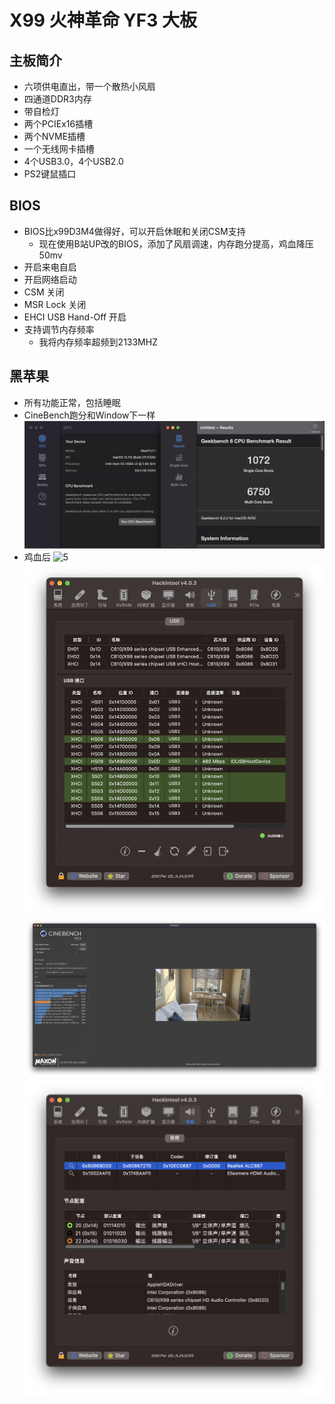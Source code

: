 # X99 火神革命 YF3 大板
## 主板简介
- 六项供电直出，带一个散热小风扇
- 四通道DDR3内存
- 带自检灯
- 两个PCIEx16插槽
- 两个NVME插槽
- 一个无线网卡插槽
- 4个USB3.0，4个USB2.0
- PS2键鼠插口
## BIOS
- BIOS比x99D3M4做得好，可以开启休眠和关闭CSM支持
    - 现在使用B站UP改的BIOS，添加了风扇调速，内存跑分提高，鸡血降压50mv
- 开启来电自启
- 开启网络启动
- CSM 关闭
- MSR Lock 关闭
- EHCI USB Hand-Off 开启
- 支持调节内存频率
    - 我将内存频率超频到2133MHZ
## 黑苹果
- 所有功能正常，包括睡眠
- CineBench跑分和Window下一样
![1](GeekBench.png)
- 鸡血后
![5](GeekBench1.png)
![2](USB.png)
![3](R23.png)
![4](Audio.png)
